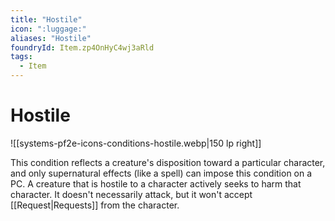```yaml
---
title: "Hostile"
icon: ":luggage:"
aliases: "Hostile"
foundryId: Item.zp4OnHyC4wj3aRld
tags:
  - Item
---
```


# Hostile
![[systems-pf2e-icons-conditions-hostile.webp|150 lp right]]

This condition reflects a creature's disposition toward a particular character, and only supernatural effects (like a spell) can impose this condition on a PC. A creature that is hostile to a character actively seeks to harm that character. It doesn't necessarily attack, but it won't accept [[Request|Requests]] from the character.


